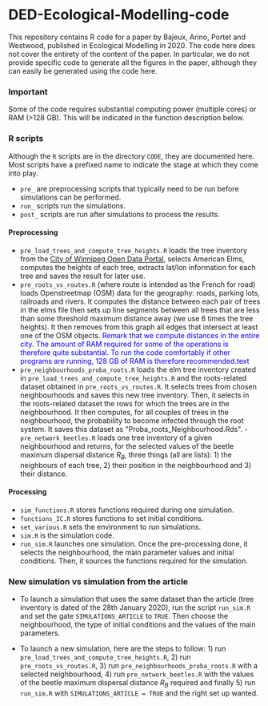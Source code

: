 # DED-Ecological-Modelling-code
This repository contains R code for a paper by Bajeux, Arino, Portet and Westwood, published in Ecological Modelling in 2020. The code here does not cover the entirety of the content of the paper. In particular, we do not provide specific code to generate all the figures in the paper, although they can easily be generated using the code here.

### Important
Some of the code requires substantial computing power (multiple cores) or RAM (>128 GB). This will be indicated in the function description below.

### R scripts
Although the `R` scripts are in the directory `CODE`, they are documented here. Most scripts have a prefixed name to indicate the stage at which they come into play.

- `pre_` are preprocessing scripts that typically need to be run before simulations can be performed.
- `run_` scripts run the simulations.
- `post_` scripts are run after simulations to process the results.

#### Preprocessing 
- `pre_load_trees_and_compute_tree_heights.R` loads the tree inventory from the [City of Winnipeg Open Data Portal](), selects American Elms, computes the heights of each tree, extracts lat/lon information for each tree and saves the result for later use.
- `pre_roots_vs_routes.R` (where route is intended as the French for road) loads Openstreetmap (OSM) data for the geography: roads, parking lots, railroads and rivers. It computes the distance between each pair of trees in the elms file then sets up line segments between all trees that are less than some threshold maximum distance away (we use 6 times the tree heights). It then removes from this graph all edges that intersect at least one of the OSM objects. <span style="color:blue">Remark that we compute distances in the entire city. The amount of RAM required for some of the operations is therefore quite substantial. To run the code comfortably if other programs are running, 128 GB of RAM is therefore recommended.text</span>
- `pre_neighbourhoods_proba_roots.R` loads the elm tree inventory created in `pre_load_trees_and_compute_tree_heights.R` and the roots-related dataset obtained in `pre_roots_vs_routes.R`. It selects trees from chosen neighbourhoods and saves this new tree inventory. Then, it selects in the roots-related dataset the rows for which the trees are in the neighbourhood. It then computes, for all couples of trees in the neighbourhood, the probability to become infected through the root system. It saves this dataset as "Proba_roots_Neighbourhood.Rds".
-`pre_network_beetles.R` loads one tree inventory of a given neighbourhood and returns, for the selected values of the beetle maximum dispersal distance $R_B$, three things (all are lists): 1) the neighbours of 
each tree, 2) their position in the neighbourhood and 3) their distance.

#### Processing
- `sim_functions.R` stores functions required during one simulation.
- `functions_IC.R` stores functions to set initial conditions.
- `set_various.R` sets the environment to run simulations.
- `sim.R` is the simulation code.
- `run_sim.R` launches one simulation. Once the pre-processing done, it selects the neighbourhood, the main parameter values and initial conditions. Then, it sources the functions required for the simulation.

### New simulation vs simulation from the article
- To launch a simulation that uses the same dataset than the article (tree inventory is dated of the 28th January 2020), run the script `run_sim.R` and set the gate `SIMULATIONS_ARTICLE` to `TRUE`. Then choose the neighbourhood, the type of initial conditions and the values of the main parameters.

- To launch a new simulation, here are the steps to follow: 1) run `pre_load_trees_and_compute_tree_heights.R`, 2) run `pre_roots_vs_routes.R`, 3) run `pre_neighbourhoods_proba_roots.R` with a selected neighbourhood, 4) run `pre_network_beetles.R` with the values of the beetle maximum dispersal distance $R_B$ required and finally 5) run `run_sim.R` with `SIMULATIONS_ARTICLE = TRUE` and the right set up wanted.